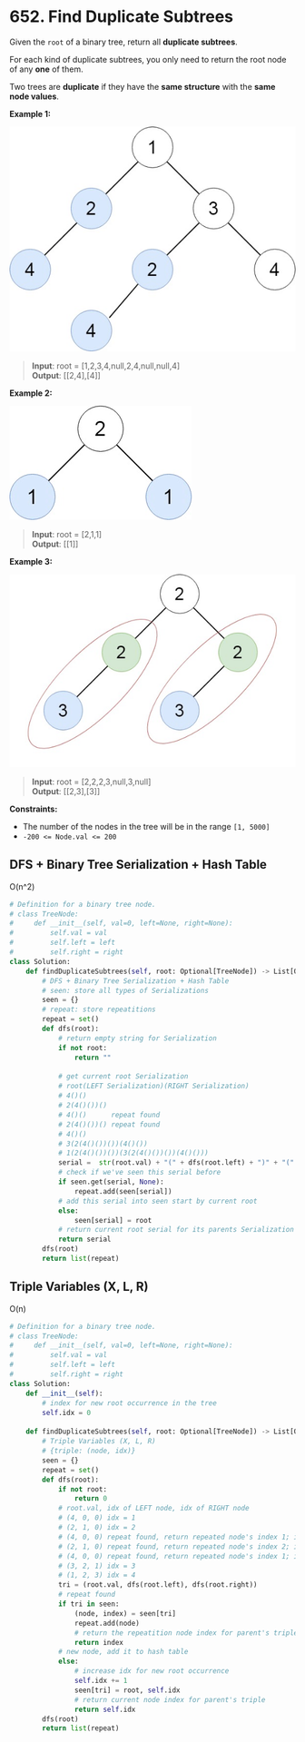 # 652. Find Duplicate Subtrees


Given the `root` of a binary tree, return all **duplicate subtrees**.

For each kind of duplicate subtrees, you only need to return the root node of any **one** of them.

Two trees are **duplicate** if they have the **same structure** with the **same node values**.


**Example 1:**

![img.png](../Images/652-1.png)


>**Input**: root = [1,2,3,4,null,2,4,null,null,4]  
**Output**: [[2,4],[4]]  


**Example 2:**

![img_1.png](../Images/652-2.png)


>**Input**: root = [2,1,1]  
**Output**: [[1]]  


**Example 3:**

![img_2.png](../Images/652-3.png)

>**Input**: root = [2,2,2,3,null,3,null]  
**Output**: [[2,3],[3]] 
 

**Constraints:**

* The number of the nodes in the tree will be in the range `[1, 5000]`
* `-200 <= Node.val <= 200`



## DFS + Binary Tree Serialization + Hash Table
O(n^2)

```python
# Definition for a binary tree node.
# class TreeNode:
#     def __init__(self, val=0, left=None, right=None):
#         self.val = val
#         self.left = left
#         self.right = right
class Solution:
    def findDuplicateSubtrees(self, root: Optional[TreeNode]) -> List[Optional[TreeNode]]:
        # DFS + Binary Tree Serialization + Hash Table
        # seen: store all types of Serializations
        seen = {}
        # repeat: store repeatitions
        repeat = set()
        def dfs(root):
            # return empty string for Serialization
            if not root:
                return ""

            # get current root Serialization
            # root(LEFT Serialization)(RIGHT Serialization)
            # 4()()
            # 2(4()())()
            # 4()()      repeat found
            # 2(4()())() repeat found
            # 4()()
            # 3(2(4()())())(4()())
            # 1(2(4()())())(3(2(4()())())(4()()))
            serial =  str(root.val) + "(" + dfs(root.left) + ")" + "(" + dfs(root.right) + ")"
            # check if we've seen this serial before
            if seen.get(serial, None):
                repeat.add(seen[serial])
            # add this serial into seen start by current root
            else:
                seen[serial] = root
            # return current root serial for its parents Serialization
            return serial
        dfs(root)
        return list(repeat)
```


## Triple Variables (X, L, R)
O(n)

```python
# Definition for a binary tree node.
# class TreeNode:
#     def __init__(self, val=0, left=None, right=None):
#         self.val = val
#         self.left = left
#         self.right = right
class Solution:
    def __init__(self):
        # index for new root occurrence in the tree
        self.idx = 0

    def findDuplicateSubtrees(self, root: Optional[TreeNode]) -> List[Optional[TreeNode]]:
        # Triple Variables (X, L, R)
        # {triple: (node, idx)}
        seen = {}
        repeat = set()
        def dfs(root):
            if not root:
                return 0
            # root.val, idx of LEFT node, idx of RIGHT node
            # (4, 0, 0) idx = 1
            # (2, 1, 0) idx = 2
            # (4, 0, 0) repeat found, return repeated node's index 1; idx remain the same
            # (2, 1, 0) repeat found, return repeated node's index 2; idx remain the same
            # (4, 0, 0) repeat found, return repeated node's index 1; idx remain the same
            # (3, 2, 1) idx = 3
            # (1, 2, 3) idx = 4
            tri = (root.val, dfs(root.left), dfs(root.right))
            # repeat found
            if tri in seen:
                (node, index) = seen[tri]
                repeat.add(node)
                # return the repeatition node index for parent's triple
                return index
            # new node, add it to hash table
            else:
                # increase idx for new root occurrence
                self.idx += 1
                seen[tri] = root, self.idx
                # return current node index for parent's triple
                return self.idx
        dfs(root)
        return list(repeat)
```
